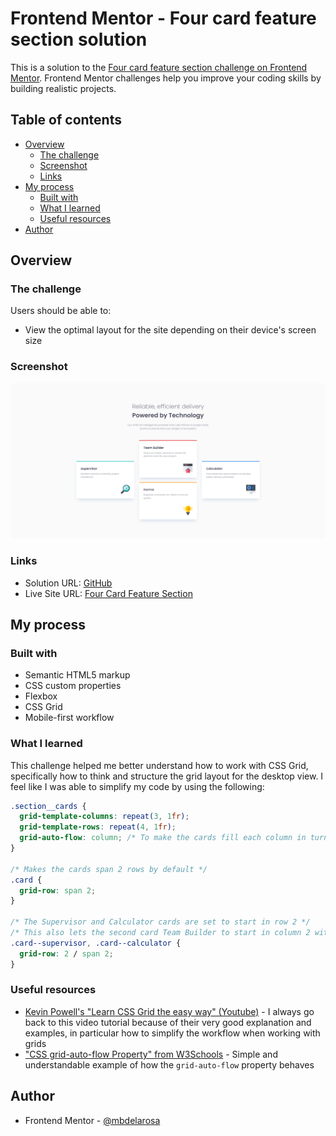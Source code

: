 # Frontend Mentor - Four card feature section solution

This is a solution to the [Four card feature section challenge on Frontend Mentor](https://www.frontendmentor.io/challenges/four-card-feature-section-weK1eFYK). Frontend Mentor challenges help you improve your coding skills by building realistic projects. 

## Table of contents

- [Overview](#overview)
  - [The challenge](#the-challenge)
  - [Screenshot](#screenshot)
  - [Links](#links)
- [My process](#my-process)
  - [Built with](#built-with)
  - [What I learned](#what-i-learned)
  - [Useful resources](#useful-resources)
- [Author](#author)

## Overview

### The challenge

Users should be able to:

- View the optimal layout for the site depending on their device's screen size

### Screenshot

![](./images/screenshot-desktop.png)

### Links

- Solution URL: [GitHub](https://github.com/mbdelarosa/four-card-feature-section)
- Live Site URL: [Four Card Feature Section](https://mbdelarosa.github.io/four-card-feature-section/)

## My process

### Built with

- Semantic HTML5 markup
- CSS custom properties
- Flexbox
- CSS Grid
- Mobile-first workflow

### What I learned

This challenge helped me better understand how to work with CSS Grid, specifically how to think and structure the grid layout for the desktop view. I feel like I was able to simplify my code by using the following:

```css
.section__cards {
  grid-template-columns: repeat(3, 1fr);
  grid-template-rows: repeat(4, 1fr);
  grid-auto-flow: column; /* To make the cards fill each column in turn, instead of filling per row */
}

/* Makes the cards span 2 rows by default */
.card {
  grid-row: span 2;
}

/* The Supervisor and Calculator cards are set to start in row 2 */
/* This also lets the second card Team Builder to start in column 2 without having to write more code */
.card--supervisor, .card--calculator {
  grid-row: 2 / span 2;
}
```

### Useful resources

- [Kevin Powell's "Learn CSS Grid the easy way" (Youtube)](https://www.youtube.com/watch?v=rg7Fvvl3taU&t=1651s&ab_channel=KevinPowell) - I always go back to this video tutorial because of their very good explanation and examples, in particular how to simplify the workflow when working with grids
- ["CSS grid-auto-flow Property" from W3Schools](https://www.w3schools.com/cssref/pr_grid-auto-flow.php) - Simple and understandable example of how the `grid-auto-flow` property behaves

## Author

- Frontend Mentor - [@mbdelarosa](https://www.frontendmentor.io/profile/mbdelarosa)